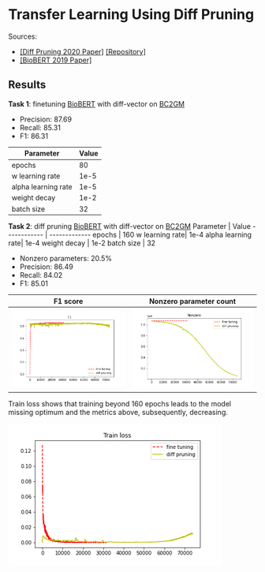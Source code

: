 # Transfer Learning Using Diff Pruning
Sources:
 - [[Diff Pruning 2020 Paper]](https://arxiv.org/abs/2012.07463) [[Repository]](https://github.com/dguo98/DiffPruning)
 - [[BioBERT 2019 Paper]](https://academic.oup.com/bioinformatics/article/36/4/1234/5566506)

## Results

**Task 1**: finetuning [BioBERT](https://github.com/dmis-lab/biobert-pytorch) with diff-vector on [BC2GM](https://github.com/cambridgeltl/MTL-Bioinformatics-2016/tree/master/data/BC2GM-IOBES)

  - Precision:   87.69
  - Recall:   85.31
  - F1: 86.31
 

Parameter  | Value
------------ | -------------
epochs       | 80
w learning rate| 1e-5
alpha learning rate| 1e-5
weight decay | 1e-2
batch size   | 32



**Task 2**: diff pruning [BioBERT](https://github.com/dmis-lab/biobert-pytorch) with diff-vector on [BC2GM](https://github.com/cambridgeltl/MTL-Bioinformatics-2016/tree/master/data/BC2GM-IOBES)
Parameter  | Value
------------ | -------------
epochs       | 160
w learning rate| 1e-4
alpha learning rate| 1e-4
weight decay | 1e-2
batch size   | 32

  - Nonzero parameters: 20.5%
  - Precision:   86.49
  - Recall:   84.02
  - F1: 85.01
 
F1 score            |  Nonzero parameter count
:-------------------------:|:-------------------------:
![](img/f1.png)  |  ![](img/nonzero.png)


Train loss shows that training beyond 160 epochs leads to the model missing optimum and the metrics above, subsequently, decreasing.

![](img/train.png)

